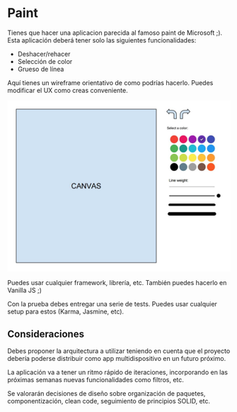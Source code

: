 
# Paint

Tienes que hacer una aplicacion parecida al famoso paint de Microsoft ;). Esta aplicación deberá tener solo las siguientes funcionalidades:

- Deshacer/rehacer
- Selección de color
- Grueso de línea

Aquí tienes un wireframe orientativo de como podrías hacerlo. Puedes modificar el UX como creas conveniente.

![](./wireframe.png)

Puedes usar cualquier framework, librería, etc. También puedes hacerlo en Vanilla JS ;)

Con la prueba debes entregar una serie de tests. Puedes usar cualquier setup para estos (Karma, Jasmine, etc).

## Consideraciones

Debes proponer la arquitectura a utilizar teniendo en cuenta que el proyecto debería poderse distribuir como app multidispositivo en un futuro próximo.

La aplicación va a tener un ritmo rápido de iteraciones, incorporando en las próximas semanas nuevas funcionalidades como filtros, etc.

Se valorarán decisiones de diseño sobre organización de paquetes, componentización, clean code, seguimiento de principios SOLID, etc.